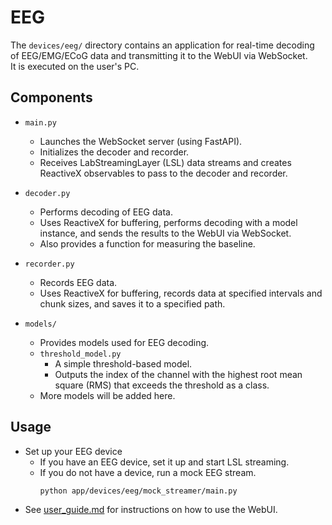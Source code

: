 # EEG

The `devices/eeg/` directory contains an application for real-time decoding of EEG/EMG/ECoG data and transmitting it to the WebUI via WebSocket.  
It is executed on the user's PC.


## Components

- `main.py`
  - Launches the WebSocket server (using FastAPI).
  - Initializes the decoder and recorder.
  - Receives LabStreamingLayer (LSL) data streams and creates ReactiveX observables to pass to the decoder and recorder.

- `decoder.py`
  - Performs decoding of EEG data.
  - Uses ReactiveX for buffering, performs decoding with a model instance, and sends the results to the WebUI via WebSocket.
  - Also provides a function for measuring the baseline.

- `recorder.py`
  - Records EEG data.
  - Uses ReactiveX for buffering, records data at specified intervals and chunk sizes, and saves it to a specified path.

- `models/`
  - Provides models used for EEG decoding.
  - `threshold_model.py`
    - A simple threshold-based model.
    - Outputs the index of the channel with the highest root mean square (RMS) that exceeds the threshold as a class.
  - More models will be added here.

## Usage
- Set up your EEG device
  - If you have an EEG device, set it up and start LSL streaming.
  - If you do not have a device, run a mock EEG stream.
    ```bash
    python app/devices/eeg/mock_streamer/main.py
    ```
- See [user_guide.md](../../user_guide.md) for instructions on how to use the WebUI.
